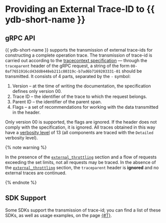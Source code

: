 # Providing an External Trace-ID to {{ ydb-short-name }}

## gRPC API

{{ ydb-short-name }} supports the transmission of external trace-ids for constructing a complete operation trace. The transmission of trace-id is carried out according to the [tracecontext specification](https://w3c.github.io/trace-context/#traceparent-header) — through the `traceparent` header of the gRPC request, a string of the form `00-0af7651916cd43dd8448eb211c80319c-b7ad6b7169203331-01` should be transmitted. It consists of 4 parts, separated by the `-` symbol:

1. Version – at the time of writing the documentation, the specification defines only version 00.
1. Trace ID – the identifier of the trace to which the request belongs.
1. Parent ID – the identifier of the parent span.
1. Flags – a set of recommendations for working with the data transmitted in the header.

Only version 00 is supported, the flags are ignored. If the header does not comply with the specification, it is ignored. All traces obtained in this way have a [verbosity level](./setup.md#tracing-levels) of 13 (all components are traced with the `Detailed` verbosity level).

{% note warning %}

In the presence of the [`external_throttling`](./setup.md#external-throttling) section and a flow of requests exceeding the set limits, not all requests may be traced. In the absence of the [`external_throttling`](./setup.md#external-throttling) section, the `traceparent` header is **ignored** and no external traces are continued.

{% endnote %}

## SDK Support

Some SDKs support the transmission of trace-id; you can find a list of these SDKs, as well as usage examples, on the page [{#T}](../../../reference/ydb-sdk/recipes/debug-jaeger.md).
